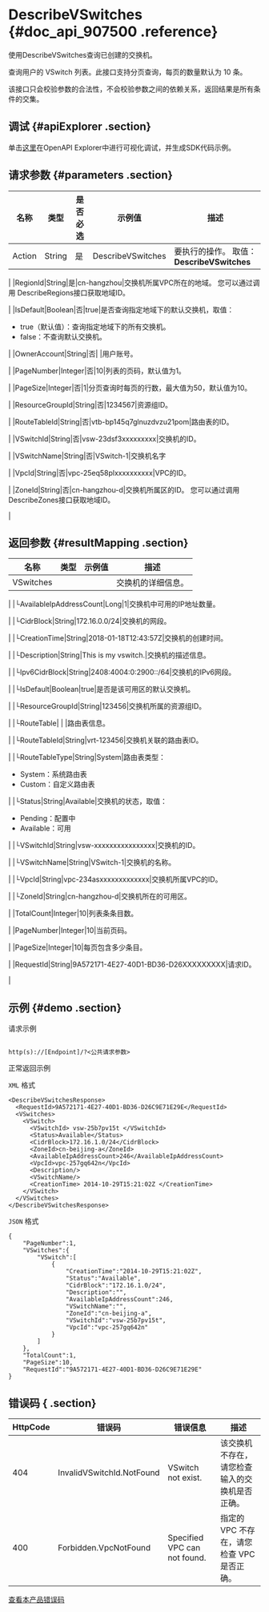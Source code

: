 # DescribeVSwitches {#doc_api_907500 .reference}

使用DescribeVSwitches查询已创建的交换机。

查询用户的 VSwitch 列表。此接口支持分页查询，每页的数量默认为 10 条。

该接口只会校验参数的合法性，不会校验参数之间的依赖关系，返回结果是所有条件的交集。

## 调试 {#apiExplorer .section}

单击[这里](https://api.aliyun.com/#product=Vpc&api=DescribeVSwitches)在OpenAPI Explorer中进行可视化调试，并生成SDK代码示例。

## 请求参数 {#parameters .section}

|名称|类型|是否必选|示例值|描述|
|--|--|----|---|--|
|Action|String|是|DescribeVSwitches|要执行的操作。 取值： **DescribeVSwitches**

 |
|RegionId|String|是|cn-hangzhou|交换机所属VPC所在的地域。 您可以通过调用 DescribeRegions接口获取地域ID。

 |
|IsDefault|Boolean|否|true|是否查询指定地域下的默认交换机，取值：

 -   true（默认值）：查询指定地域下的所有交换机。
-   false：不查询默认交换机。

 |
|OwnerAccount|String|否| |用户账号。

 |
|PageNumber|Integer|否|10|列表的页码，默认值为1。

 |
|PageSize|Integer|否|1|分页查询时每页的行数，最大值为50，默认值为10。

 |
|ResourceGroupId|String|否|1234567|资源组ID。

 |
|RouteTableId|String|否|vtb-bp145q7glnuzdvzu21pom|路由表的ID。

 |
|VSwitchId|String|否|vsw-23dsf3xxxxxxxxx|交换机的ID。

 |
|VSwitchName|String|否|VSwitch-1|交换机名字

 |
|VpcId|String|否|vpc-25eq58plxxxxxxxxxx|VPC的ID。

 |
|ZoneId|String|否|cn-hangzhou-d|交换机所属区的ID。 您可以通过调用 DescribeZones接口获取地域ID。

 |

## 返回参数 {#resultMapping .section}

|名称|类型|示例值|描述|
|--|--|---|--|
|VSwitches| | |交换机的详细信息。

 |
|└AvailableIpAddressCount|Long|1|交换机中可用的IP地址数量。

 |
|└CidrBlock|String|172.16.0.0/24|交换机的网段。

 |
|└CreationTime|String|2018-01-18T12:43:57Z|交换机的创建时间。

 |
|└Description|String|This is my vswitch.|交换机的描述信息。

 |
|└Ipv6CidrBlock|String|2408:4004:0:2900::/64|交换机的IPv6网段。

 |
|└IsDefault|Boolean|true|是否是该可用区的默认交换机。

 |
|└ResourceGroupId|String|123456|交换机所属的资源组ID。

 |
|└RouteTable| | |路由表信息。

 |
|└RouteTableId|String|vrt-123456|交换机关联的路由表ID。

 |
|└RouteTableType|String|System|路由表类型：

 -   System：系统路由表
-   Custom：自定义路由表

 |
|└Status|String|Available|交换机的状态，取值：

 -   Pending：配置中
-   Available：可用

 |
|└VSwitchId|String|vsw-xxxxxxxxxxxxxxxx|交换机的ID。

 |
|└VSwitchName|String|VSwitch-1|交换机的名称。

 |
|└VpcId|String|vpc-234asxxxxxxxxxxxxx|交换机所属VPC的ID。

 |
|└ZoneId|String|cn-hangzhou-d|交换机所在的可用区。

 |
|TotalCount|Integer|10|列表条条目数。

 |
|PageNumber|Integer|10|当前页码。

 |
|PageSize|Integer|10|每页包含多少条目。

 |
|RequestId|String|9A572171-4E27-40D1-BD36-D26XXXXXXXXX|请求ID。

 |

## 示例 {#demo .section}

请求示例

``` {#request_demo}

http(s)://[Endpoint]/?<公共请求参数>

```

正常返回示例

`XML` 格式

``` {#xml_return_success_demo}
<DescribeVSwitchesResponse>
  <RequestId>9A572171-4E27-40D1-BD36-D26C9E71E29E</RequestId>
  <VSwitches>
    <VSwitch>
      <VSwitchId> vsw-25b7pv15t </VSwitchId>
      <Status>Available</Status>
      <CidrBlock>172.16.1.0/24</CidrBlock>
      <ZoneId>cn-beijing-a</ZoneId>
      <AvailableIpAddressCount>246</AvailableIpAddressCount>
      <VpcId>vpc-257gq642n</VpcId>
      <Description/>
      <VSwitchName/>
      <CreationTime> 2014-10-29T15:21:02Z </CreationTime>
    </VSwitch>
  </VSwitches>
</DescribeVSwitchesResponse>

```

`JSON` 格式

``` {#json_return_success_demo}
{
	"PageNumber":1,
	"VSwitches":{
		"VSwitch":[
			{
				"CreationTime":"2014-10-29T15:21:02Z",
				"Status":"Available",
				"CidrBlock":"172.16.1.0/24",
				"Description":"",
				"AvailableIpAddressCount":246,
				"VSwitchName":"",
				"ZoneId":"cn-beijing-a",
				"VSwitchId":"vsw-25b7pv15t",
				"VpcId":"vpc-257gq642n"
			}
		]
	},
	"TotalCount":1,
	"PageSize":10,
	"RequestId":"9A572171-4E27-40D1-BD36-D26C9E71E29E"
}
```

## 错误码 { .section}

|HttpCode|错误码|错误信息|描述|
|--------|---|----|--|
|404|InvalidVSwitchId.NotFound|VSwitch not exist.|该交换机不存在，请您检查输入的交换机是否正确。|
|400|Forbidden.VpcNotFound|Specified VPC can not found.|指定的 VPC 不存在，请您检查 VPC 是否正确。|

[查看本产品错误码](https://error-center.aliyun.com/status/product/Vpc)

